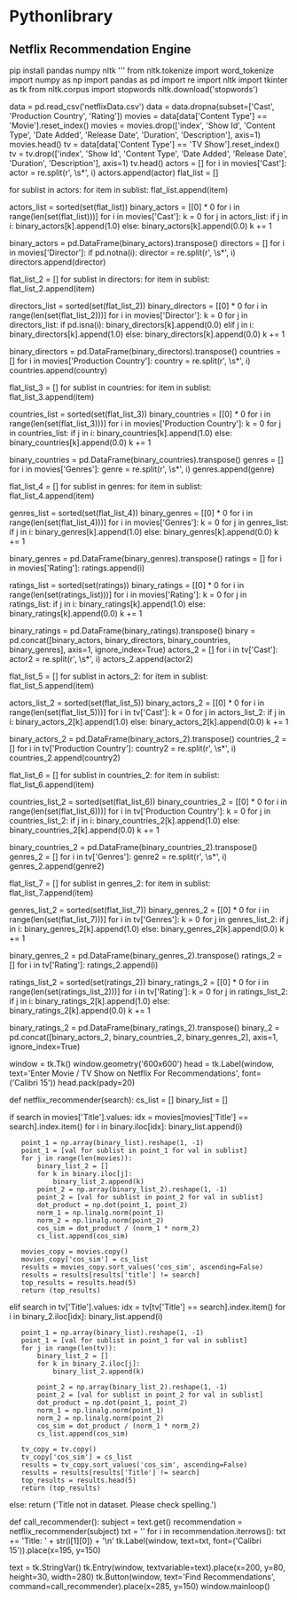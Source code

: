 # Pythonlibrary
Netflix Recommendation Engine
------------------------------------------------------------
pip install pandas numpy nltk
''' 
from nltk.tokenize import word_tokenize
import numpy as np
import pandas as pd
import re
import nltk
import tkinter as tk
from nltk.corpus import stopwords
nltk.download('stopwords')

data = pd.read_csv('netflixData.csv')
data = data.dropna(subset=['Cast', 'Production Country', 'Rating'])
movies = data[data['Content Type'] == 'Movie'].reset_index()
movies = movies.drop(['index', 'Show Id', 'Content Type', 'Date Added',
                    'Release Date', 'Duration', 'Description'], axis=1)
movies.head()
tv = data[data['Content Type'] == 'TV Show'].reset_index()
tv = tv.drop(['index', 'Show Id', 'Content Type', 'Date Added',
            'Release Date', 'Duration', 'Description'], axis=1)
tv.head()
actors = []
for i in movies['Cast']:
   actor = re.split(r', \s*', i)
   actors.append(actor)
flat_list = []

for sublist in actors:
   for item in sublist:
       flat_list.append(item)

actors_list = sorted(set(flat_list))
binary_actors = [[0] * 0 for i in range(len(set(flat_list)))]
for i in movies['Cast']:
   k = 0
   for j in actors_list:
       if j in i:
           binary_actors[k].append(1.0)
       else:
           binary_actors[k].append(0.0)
       k += 1

binary_actors = pd.DataFrame(binary_actors).transpose()
directors = []
for i in movies['Director']:
   if pd.notna(i):
       director = re.split(r', \s*', i)
       directors.append(director)

flat_list_2 = []
for sublist in directors:
   for item in sublist:
       flat_list_2.append(item)

directors_list = sorted(set(flat_list_2))
binary_directors = [[0] * 0 for i in range(len(set(flat_list_2)))]
for i in movies['Director']:
   k = 0
   for j in directors_list:
       if pd.isna(i):
           binary_directors[k].append(0.0)
       elif j in i:
           binary_directors[k].append(1.0)
       else:
           binary_directors[k].append(0.0)
       k += 1

binary_directors = pd.DataFrame(binary_directors).transpose()
countries = []
for i in movies['Production Country']:
   country = re.split(r', \s*', i)
   countries.append(country)

flat_list_3 = []
for sublist in countries:
   for item in sublist:
       flat_list_3.append(item)

countries_list = sorted(set(flat_list_3))
binary_countries = [[0] * 0 for i in range(len(set(flat_list_3)))]
for i in movies['Production Country']:
   k = 0
   for j in countries_list:
       if j in i:
           binary_countries[k].append(1.0)
       else:
           binary_countries[k].append(0.0)
       k += 1

binary_countries = pd.DataFrame(binary_countries).transpose()
genres = []
for i in movies['Genres']:
   genre = re.split(r', \s*', i)
   genres.append(genre)

flat_list_4 = []
for sublist in genres:
   for item in sublist:
       flat_list_4.append(item)

genres_list = sorted(set(flat_list_4))
binary_genres = [[0] * 0 for i in range(len(set(flat_list_4)))]
for i in movies['Genres']:
   k = 0
   for j in genres_list:
       if j in i:
           binary_genres[k].append(1.0)
       else:
           binary_genres[k].append(0.0)
       k += 1

binary_genres = pd.DataFrame(binary_genres).transpose()
ratings = []
for i in movies['Rating']:
   ratings.append(i)

ratings_list = sorted(set(ratings))
binary_ratings = [[0] * 0 for i in range(len(set(ratings_list)))]
for i in movies['Rating']:
   k = 0
   for j in ratings_list:
       if j in i:
           binary_ratings[k].append(1.0)
       else:
           binary_ratings[k].append(0.0)
       k += 1

binary_ratings = pd.DataFrame(binary_ratings).transpose()
binary = pd.concat([binary_actors, binary_directors,
                  binary_countries, binary_genres], axis=1, ignore_index=True)
actors_2 = []
for i in tv['Cast']:
  actor2 = re.split(r', \s*', i)
  actors_2.append(actor2)

flat_list_5 = []
for sublist in actors_2:
   for item in sublist:
       flat_list_5.append(item)

actors_list_2 = sorted(set(flat_list_5))
binary_actors_2 = [[0] * 0 for i in range(len(set(flat_list_5)))]
for i in tv['Cast']:
   k = 0
   for j in actors_list_2:
       if j in i:
           binary_actors_2[k].append(1.0)
       else:
           binary_actors_2[k].append(0.0)
       k += 1

binary_actors_2 = pd.DataFrame(binary_actors_2).transpose()
countries_2 = []
for i in tv['Production Country']:
   country2 = re.split(r', \s*', i)
   countries_2.append(country2)

flat_list_6 = []
for sublist in countries_2:
   for item in sublist:
       flat_list_6.append(item)

countries_list_2 = sorted(set(flat_list_6))
binary_countries_2 = [[0] * 0 for i in range(len(set(flat_list_6)))]
for i in tv['Production Country']:
   k = 0
   for j in countries_list_2:
       if j in i:
           binary_countries_2[k].append(1.0)
       else:
           binary_countries_2[k].append(0.0)
       k += 1

binary_countries_2 = pd.DataFrame(binary_countries_2).transpose()
genres_2 = []
for i in tv['Genres']:
   genre2 = re.split(r', \s*', i)
   genres_2.append(genre2)

flat_list_7 = []
for sublist in genres_2:
   for item in sublist:
       flat_list_7.append(item)

genres_list_2 = sorted(set(flat_list_7))
binary_genres_2 = [[0] * 0 for i in range(len(set(flat_list_7)))]
for i in tv['Genres']:
   k = 0
   for j in genres_list_2:
       if j in i:
           binary_genres_2[k].append(1.0)
       else:
           binary_genres_2[k].append(0.0)
       k += 1

binary_genres_2 = pd.DataFrame(binary_genres_2).transpose()
ratings_2 = []
for i in tv['Rating']:
   ratings_2.append(i)

ratings_list_2 = sorted(set(ratings_2))
binary_ratings_2 = [[0] * 0 for i in range(len(set(ratings_list_2)))]
for i in tv['Rating']:
   k = 0
   for j in ratings_list_2:
       if j in i:
           binary_ratings_2[k].append(1.0)
       else:
           binary_ratings_2[k].append(0.0)
       k += 1

binary_ratings_2 = pd.DataFrame(binary_ratings_2).transpose()
binary_2 = pd.concat([binary_actors_2, binary_countries_2,
                    binary_genres_2], axis=1, ignore_index=True)

window = tk.Tk()
window.geometry('600x600')
head = tk.Label(window, text='Enter Movie / TV Show on Netflix For Recommendations', font=('Calibri 15'))
head.pack(pady=20)


def netflix_recommender(search):
   cs_list = []
   binary_list = []

   if search in movies['Title'].values:
       idx = movies[movies['Title'] == search].index.item()
       for i in binary.iloc[idx]:
           binary_list.append(i)

       point_1 = np.array(binary_list).reshape(1, -1)
       point_1 = [val for sublist in point_1 for val in sublist]
       for j in range(len(movies)):
           binary_list_2 = []
           for k in binary.iloc[j]:
               binary_list_2.append(k)
           point_2 = np.array(binary_list_2).reshape(1, -1)
           point_2 = [val for sublist in point_2 for val in sublist]
           dot_product = np.dot(point_1, point_2)
           norm_1 = np.linalg.norm(point_1)
           norm_2 = np.linalg.norm(point_2)
           cos_sim = dot_product / (norm_1 * norm_2)
           cs_list.append(cos_sim)

       movies_copy = movies.copy()
       movies_copy['cos_sim'] = cs_list
       results = movies_copy.sort_values('cos_sim', ascending=False)
       results = results[results['title'] != search]
       top_results = results.head(5)
       return (top_results)

   elif search in tv['Title'].values:
       idx = tv[tv['Title'] == search].index.item()
       for i in binary_2.iloc[idx]:
           binary_list.append(i)

       point_1 = np.array(binary_list).reshape(1, -1)
       point_1 = [val for sublist in point_1 for val in sublist]
       for j in range(len(tv)):
           binary_list_2 = []
           for k in binary_2.iloc[j]:
               binary_list_2.append(k)

           point_2 = np.array(binary_list_2).reshape(1, -1)
           point_2 = [val for sublist in point_2 for val in sublist]
           dot_product = np.dot(point_1, point_2)
           norm_1 = np.linalg.norm(point_1)
           norm_2 = np.linalg.norm(point_2)
           cos_sim = dot_product / (norm_1 * norm_2)
           cs_list.append(cos_sim)

       tv_copy = tv.copy()
       tv_copy['cos_sim'] = cs_list
       results = tv_copy.sort_values('cos_sim', ascending=False)
       results = results[results['Title'] != search]
       top_results = results.head(5)
       return (top_results)

   else:
       return ('Title not in dataset. Please check spelling.')


def call_recommender():
  subject = text.get()
  recommendation = netflix_recommender(subject)
  txt = ''
  for i in recommendation.iterrows():
      txt += 'Title: ' + str(i[1][0]) + '\n'
  tk.Label(window, text=txt, font=('Calibri 15')).place(x=195, y=150)


text = tk.StringVar()
tk.Entry(window, textvariable=text).place(x=200, y=80, height=30, width=280)
tk.Button(window, text='Find Recommendations',
         command=call_recommender).place(x=285, y=150)
window.mainloop()
